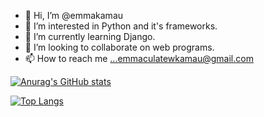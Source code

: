 - 👋 Hi, I’m @emmakamau
- 👀 I’m interested in Python and it's frameworks.
- 🌱 I’m currently learning Django.
- 💞️ I’m looking to collaborate on web programs.
- 📫 How to reach me ...emmaculatewkamau@gmail.com


[![Anurag's GitHub stats](https://github-readme-stats.vercel.app/api?username=emmakamau)](https://github.com/emmakamau/github-readme-stats)

[![Top Langs](https://github-readme-stats.vercel.app/api/top-langs/?username=emmakamau&layout=compact)](https://github.com/emmakamau/github-readme-stats)

<!---
emmakamau/emmakamau is a ✨ special ✨ repository because its `README.md` (this file) appears on your GitHub profile.
You can click the Preview link to take a look at your changes.
--->

